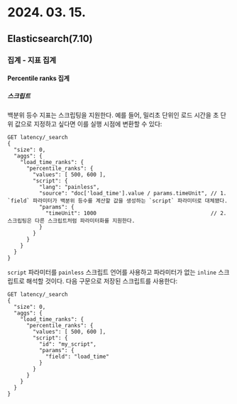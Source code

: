 # 2024. 03. 15.

## Elasticsearch(7.10)

### 집계 - 지표 집계

#### Percentile ranks 집계

##### 스크립트

백분위 등수 지표는 스크립팅을 지원한다. 예를 들어, 밀리초 단위인 로드 시간을 초 단위 값으로 지정하고 싶다면 이를 실행 시점에 변환할 수 있다:

```http
GET latency/_search
{
  "size": 0,
  "aggs": {
    "load_time_ranks": {
      "percentile_ranks": {
        "values": [ 500, 600 ],
        "script": {
          "lang": "painless",
          "source": "doc['load_time'].value / params.timeUnit", // 1. `field` 파라미터가 백분위 등수를 계산할 값을 생성하는 `script` 파라미터로 대체됐다.
          "params": {
            "timeUnit": 1000                                    // 2. 스크립팅은 다른 스크립트처럼 파라미터화를 지원한다.
          }
        }
      }
    }
  }
}
```

`script` 파라미터를 `painless` 스크립트 언어를 사용하고 파라미터가 없는 `inline` 스크립트로 해석할 것이다. 다음 구문으로 저장된 스크립트를 사용한다:

```http
GET latency/_search
{
  "size": 0,
  "aggs": {
    "load_time_ranks": {
      "percentile_ranks": {
        "values": [ 500, 600 ],
        "script": {
          "id": "my_script",
          "params": {
            "field": "load_time"
          }
        }
      }
    }
  }
}
```

